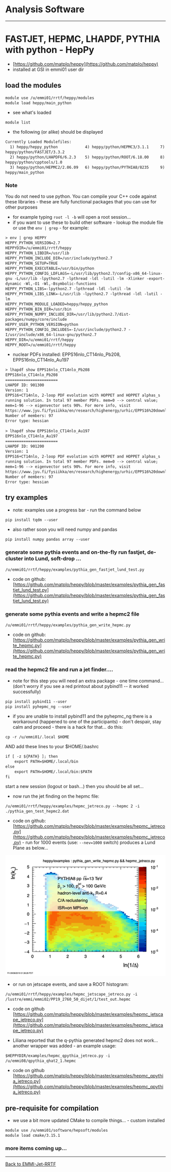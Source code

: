 # Analysis Software 

<hr>

# FASTJET, HEPMC, LHAPDF, PYTHIA with python - HepPy

- [https://github.com/matplo/heppy](https://github.com/matplo/heppy)
- installed at GSI in emmi01 user dir

## load the modules
```
module use /u/emmi01/rrtf/heppy/modules
module load heppy/main_python
```

- see what's loaded
```
module list
```

- the following (or alike) should be displayed

```
Currently Loaded Modulefiles:
  1) heppy/heppy_python            4) heppy/python/HEPMC3/3.1.1     7) heppy/python/FASTJET/3.3.2
  2) heppy/python/LHAPDF6/6.2.3    5) heppy/python/ROOT/6.18.00     8) heppy/python/cpptools/1.0
  3) heppy/python/HEPMC2/2.06.09   6) heppy/python/PYTHIA8/8235     9) heppy/main_python
```

### Note

You do not need to use python. You can compile your C++ code against these libraries - these are fully functional packages that you can use for other purposes 
- for example typing `root -l -b` will open a root session... 
- if you want to use these to build other software - lookup the module file or use the `env | grep` - for example:

```
> env | grep HEPPY
HEPPY_PYTHON_VERSION=2.7
HEPPYDIR=/u/emmi01/rrtf/heppy
HEPPY_PYTHON_LIBDIR=/usr/lib
HEPPY_PYTHON_INCLUDE_DIR=/usr/include/python2.7
HEPPY_PYTHON_SETUP=TRUE
HEPPY_PYTHON_EXECUTABLE=/usr/bin/python
HEPPY_PYTHON_CONFIG_LDFLAGS=-L/usr/lib/python2.7/config-x86_64-linux-gnu -L/usr/lib -lpython2.7 -lpthread -ldl -lutil -lm -Xlinker -export-dynamic -Wl,-O1 -Wl,-Bsymbolic-functions
HEPPY_PYTHON_LIBS=-lpython2.7 -lpthread -ldl -lutil -lm
HEPPY_PYTHON_LIBS_LINK=-L/usr/lib -lpython2.7 -lpthread -ldl -lutil -lm
HEPPY_PYTHON_MODULE_LOADED=heppy/heppy_python
HEPPY_PYTHON_BIN_DIR=/usr/bin
HEPPY_PYTHON_NUMPY_INCLUDE_DIR=/usr/lib/python2.7/dist-packages/numpy/core/include
HEPPY_USER_PYTHON_VERSION=python
HEPPY_PYTHON_CONFIG_INCLUDES=-I/usr/include/python2.7 -I/usr/include/x86_64-linux-gnu/python2.7
HEPPY_DIR=/u/emmi01/rrtf/heppy
HEPPY_ROOT=/u/emmi01/rrtf/heppy
```

- nuclear PDFs installed: EPPS16nlo_CT14nlo_Pb208, EPPS16nlo_CT14nlo_Au197

```
> lhapdf show EPPS16nlo_CT14nlo_Pb208
EPPS16nlo_CT14nlo_Pb208
=======================
LHAPDF ID: 901300
Version: 1
EPPS16+CT14nlo, 2-loop PDF evolution with HOPPET and HOPPET alphas_s running solution. In total 97 member PDFs. mem=0 --> central value; mem=1-96 --> eigenvector sets 90%. For more info, visit https://www.jyu.fi/fysiikka/en/research/highenergy/urhic/EPPS16%20download
Number of members: 97
Error type: hessian

> lhapdf show EPPS16nlo_CT14nlo_Au197
EPPS16nlo_CT14nlo_Au197
=======================
LHAPDF ID: 901200
Version: 1
EPPS16+CT14nlo, 2-loop PDF evolution with HOPPET and HOPPET alphas_s running solution. In total 97 member PDFs. mem=0 --> central value; mem=1-96 --> eigenvector sets 90%. For more info, visit https://www.jyu.fi/fysiikka/en/research/highenergy/urhic/EPPS16%20download
Number of members: 97
Error type: hessian
```


## try examples

- note: examples use a progress bar - run the command below
```
pip install tqdm --user
```

- also rather soon you will need numpy and pandas
```
pip install numpy pandas array --user
```

### generate some pythia events and on-the-fly run fastjet, de-cluster into Lund, soft-drop ...

```
/u/emmi01/rrtf/heppy/examples/pythia_gen_fastjet_lund_test.py
```

- code on github: [https://github.com/matplo/heppy/blob/master/examples/pythia_gen_fastjet_lund_test.py](https://github.com/matplo/heppy/blob/master/examples/pythia_gen_fastjet_lund_test.py)

### generate some pythia events and write a hepmc2 file

```
/u/emmi01/rrtf/heppy/examples/pythia_gen_write_hepmc.py
```

   - code on github: [https://github.com/matplo/heppy/blob/master/examples/pythia_gen_write_hepmc.py](https://github.com/matplo/heppy/blob/master/examples/pythia_gen_write_hepmc.py)

### read the hepmc2 file and run a jet finder....

- note for this step you will need an extra package - one time command...(don't worry if you see a red printout about pybind11 -- it worked successfully)

```
pip install pybind11 --user
pip install pyhepmc_ng --user
```

- if you are unable to install pybind11 and the pyhepmc_ng there is a workaround (happened to one of the participants) - don't despair, stay calm and proceed - there is a hack for that... do this:

```
cp -r /u/emmi01/.local $HOME
```

AND add these lines to your $HOME/.bashrc

```
if [ -z ${PATH} ]; then
    export PATH=$HOME/.local/bin
else
    export PATH=$HOME/.local/bin:$PATH
fi
```

start a new session (logout or bash...) then you should be all set...

- now run the jet finding on the hepmc file:

```
/u/emmi01/rrtf/heppy/examples/hepmc_jetreco.py --hepmc 2 -i ./pythia_gen_test_hepmc2.dat
```

   - code on github: [https://github.com/matplo/heppy/blob/master/examples/hepmc_jetreco.py](https://github.com/matplo/heppy/blob/master/examples/hepmc_jetreco.py) - run for 1000 events (use: `--nev=1000` switch) produces a Lund Plane as below...

![primary Lund Plane density example](img/example/hepmc_jetreco.root.draw_Fig_1.png)

- or run on jetscape events, and save a ROOT histogram:

```
/u/emmi01/rrtf/heppy/examples/hepmc_jetscape_jetreco.py -i /lustre/emmi/emmi02/PP19_2760_50_dijet/1/test_out.hepmc
```
   - code on github [https://github.com/matplo/heppy/blob/master/examples/hepmc_jetscape_jetreco.py](https://github.com/matplo/heppy/blob/master/examples/hepmc_jetscape_jetreco.py)

- Liliana reported that the q-pythia generated hepmc2 does not work... another wrapper was added - an example usage:

```
$HEPPYDIR/examples/hepmc_qpythia_jetreco.py -i /u/emmi08/qpythia_qhat2_1.hepmc
```
   - code on github [https://github.com/matplo/heppy/blob/master/examples/hepmc_qpythia_jetreco.py](https://github.com/matplo/heppy/blob/master/examples/hepmc_qpythia_jetreco.py)


## pre-requisite for compilation

- we use a bit more updated CMake to compile things... - custom installed

```
module use /u/emmi01/software/hepsoft/modules
module load cmake/3.15.1
```

### more items coming up...

<hr>

[Back to EMMI-Jet-RRTF](index.md)
